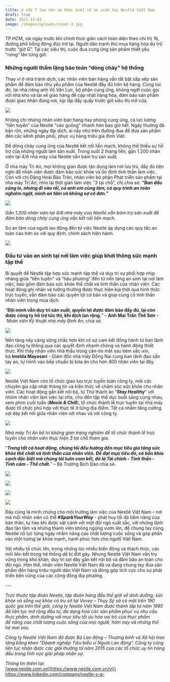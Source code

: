 ```yaml
---
title: 4 chữ T tạo nên sự khác biệt về an sinh tại Nestlé Việt Nam
draft: true
date: 2021-11-03
image: /images/uploads/cover-3.jpg
---
```

TP.HCM, vài ngày trước khi chính thức giãn cách toàn diện theo chỉ thị 16, đường phố bỗng đông đúc trở lại. Người dân tranh thủ mua hàng hóa dự trữ trước “giờ G”. Tại các siêu thị, cuộc đua cung ứng sản phẩm thiết yếu “nóng” lên từng giờ.

### **Những người thầm lặng bảo toàn “dòng chảy” hệ thống**

Thay vì ở nhà tránh dịch, các nhân viên bán hàng vẫn tất bật sắp xếp sản phẩm để đảm bảo nhu yếu phẩm của Nestlé đầy đủ trên kệ hàng. Cùng lúc đó, tại nhà riêng anh Võ Văn Lực, bộ phận cung ứng, không ngớt cuộc gọi với nhà kho và tài xế giao hàng để cập nhật hàng hóa, đảm bảo sản phẩm được giao nhận đúng nơi, kịp lấp đầy quầy trước giờ siêu thị mở cửa.

![](/images/uploads/nestle-1.jpg)

Không chỉ những nhân viên bán hàng hay phòng cung ứng, cả lực lượng “tiền tuyến” của Nestlé “vào guồng” nhanh hơn bao giờ hết. Ngày thường đã bận rộn, những ngày đại dịch, ai nấy như trên đường đua để đưa sản phẩm đến các kênh phân phối, phục vụ hàng triệu gia đình Việt. 

Để dòng chảy cung ứng của Nestlé kết nối liền mạch, không thể thiếu sự hỗ trợ của những người làm sản xuất. Trong suốt 2 tháng liền, gần 1.200 nhân viên tại 4/6 nhà máy của Nestlé vẫn bám trụ sản xuất.

Ở nhà máy Trị An, mọi không gian được tận dụng làm nơi lưu trú, đầy đủ tiện nghi để nhân viên được đảm bảo sức khỏe và ổn định tinh thần làm việc. Còn với chị Đặng Hoài Bảo Trân, nhân viên bộ phận Phát triển sản phẩm tại nhà máy Trị An, nhìn lại thời gian làm việc “3 tại chỗ”, chị chia sẻ: ***“Ban đầu cũng lo, nhưng đi vào rồi, có anh em cùng làm, có quy trình an toàn nghiêm ngặt, mình an tâm và không sợ cô đơn.”***

![](/images/uploads/nestle-2.jpg)

*Gần 1.200 nhân viên tại 4/6 nhà máy của Nestlé vẫn bám trụ sản xuất để đảm bảo dòng chảy cung ứng vẫn kết nối liền mạch.*

Sự an tâm của người lao động đến từ việc Nestlé áp dụng các quy tắc an toàn cao hơn so với quy định, chính sách hiện hành. 

![](/images/uploads/nestle-3.png)

### **Đầu tư vào an sinh tại nơi làm việc giúp khơi thông sức mạnh tập thể**

<!--StartFragment-->

Bí quyết để Nestlé tập hợp sức mạnh tập thể và duy trì sự phối hợp nhịp nhàng giữa “tiền tuyến” và “hậu phương” đến từ nền tảng an sinh tại nơi làm việc, bao gồm đảm bảo sức khỏe thể chất và tinh thần của nhân viên. Các hoạt động ghi nhận và tưởng thưởng được thực hiện kịp thời qua hình thức trực tuyến, vẫn đảm bảo các quyền lợi cơ bản và giúp củng cố tinh thần nhân viên trong mùa dịch.

“**Đội mình vẫn duy trì sản xuất, quyền lợi được đảm bảo đầy đủ, lại còn được công ty hỗ trợ tức thì, khi dịch lan rộng.**” – **Anh Mai Trần Thế Sơn** – *Nhân viên Kỹ thuật nhà máy Bình An*, chia sẻ.

<!--EndFragment-->

![](/images/uploads/baf-mai-tran-the-son-eng.png)

<!--StartFragment-->

Nền tảng này càng vững chắc hơn khi có sự cam kết đồng hành từ ban lãnh đạo công ty thông qua các quyết định nhanh chóng và hành động thiết thực. Khi thấy nhân viên nhà thầu trong căn-tin mệt sau tiêm vắc-xin, bà **Imelda Mayasari** - Giám đốc nhà máy Đồng Nai cùng ban lãnh đạo xắn tay áo, tự mình vào bếp chuẩn bị bữa ăn cho hơn 400 nhân viên tại đây. 

<!--EndFragment-->

![](/images/uploads/nestle-pic.jpg)

<!--StartFragment-->

Nestlé Việt Nam còn tổ chức giao lưu trực tuyến toàn công ty, mời các chuyên gia cập nhật thông tin và kiến thức về chăm sóc sức khỏe cho nhân viên. Các hoạt động gắn kết nội bộ, từ Thử thách ảo “***Stay Healthy***” với nhóm nhân viên làm việc tại nhà, cho đến tập thể dục buổi sáng cùng nhau, xem phim cuối tuần (***Movie & Chill***), tổ chức thánh lễ trực tuyến tại nhà máy được tổ chức phù hợp với thực tế ở từng địa điểm. Tất cả nhằm tăng cường sợi dây kết nối giữa nhân viên với nhau và với công ty.

<!--EndFragment-->

![](/images/uploads/thanh-le-2.jpg)

<!--StartFragment-->

*Nhà máy Trị An bố trí không gian trang nghiêm để tổ chức thánh lễ trực tuyến cho nhân viên thực hiện 3 tại chỗ tham gia.*

“***Trong tất cả hoạt động, chúng tôi đều hướng đến mục tiêu gia tăng sức khỏe thể chất và tinh thần của nhân viên. Để đạt mục tiêu đó, có bốn khía cạnh đặc biệt mà chúng tôi luôn cam kết, đó là Tài chính - Tinh thần - Tình cảm - Thể chất.***” – Bà Trương Bích Đào chia sẻ.

<!--EndFragment-->

![](/images/uploads/taichinh.png)

![](/images/uploads/tinhcam.png)

![](/images/uploads/thechat.png)

![](/images/uploads/tinhthan.png)

<!--StartFragment-->

Đây cũng là minh chứng cho môi trường làm việc của Nestlé Việt Nam – nơi mà mỗi nhân viên có thể ***\#SparkYourWay*** - phát huy tối đa tiềm năng của bản thân, tự hào khi được sát cánh với một đội ngũ xuất sắc, với những lãnh đạo tận tâm và những thành viên không ngừng vươn lên, để chung tay cùng Nestlé nỗ lực từng ngày nhằm nâng cao chất lượng cuộc sống và góp phần vào một tương lai khỏe mạnh, hạnh phúc hơn cho người Việt Nam.

Với nhiều tổ chức lớn, trong những lúc nhiều biến động và thách thức, các mối liên kết trong hệ thống dễ bị đứt gãy. Nhưng Nestlé Việt Nam vẫn trụ vững trong khó khăn, duy trì sợi dây gắn kết nội bộ và đảm bảo an toàn cho đội ngũ. Hơn thế, nhân viên Nestlé Việt Nam đã và đang chung tay đưa sản phẩm đến hàng triệu người dân Việt Nam và đóng góp tích cực cho sự phát triển bền vững của các cộng đồng địa phương.

<!--EndFragment-->

\---

<!--StartFragment-->

*Trực thuộc tập đoàn Nestlé, tập đoàn hàng đầu thế giới về dinh dưỡng, sức khỏe và sống vui khỏe có trụ sở tại Vevey – Thụy Sỹ và có mặt trên 190 quốc gia trên thế giới, công ty Nestlé Việt Nam được thành lập từ năm 1995 đã liên tục mở rộng đầu tư, đa dạng hóa các sản phẩm phục vụ nhu cầu thực phẩm, dinh dưỡng với mục tiêu tối ưu hóa vai trò của thực phẩm để nâng cao chất lượng cuộc sống của mọi người, hôm nay và những thế hệ mai sau.*

*Công ty Nestlé Việt Nam đã được Bộ Lao động – Thương binh và Xã hội trao tặng bằng khen "Doanh nghiệp Tiêu biểu vì Người Lao động". Công ty cũng liên tục nhận được các giải thưởng từ năm 2015 của các tổ chức uy tín hàng đầu trong lĩnh vực giải pháp nhân sự.*

*Thông tin thêm tại:*\
[www.nestle.com.vn](https://www.nestle.com.vn/vi)\
<https://www.linkedin.com/company/nestle-s-a->

<!--EndFragment-->